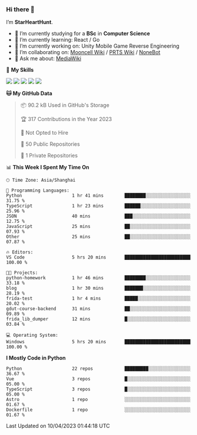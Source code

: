 ### Hi there 👋

I’m **StarHeartHunt**.

- 🏫 I’m currently studying for a **BSc** in **Computer Science**
- 🌱 I’m currently learning: React / Go
- 🔭 I’m currently working on: Unity Mobile Game Reverse Engineering
- 👯 I’m collaborating on: [Mooncell Wiki](https://fgo.wiki/) / [PRTS Wiki](http://prts.wiki/) / [NoneBot](https://github.com/nonebot)
- 💬 Ask me about: [MediaWiki](https://www.mediawiki.org)

🌟 **My Skills**

![](https://img.shields.io/badge/-Python-3e74a2?style=flat-square&logo=Python&logoColor=fff)
![](https://img.shields.io/badge/-Vue-4fc08d?style=flat-square&logo=vue.js&logoColor=fff)
![](https://img.shields.io/badge/-Node.js-339933?style=flat-square&logo=node.js&logoColor=fff)
![](https://img.shields.io/badge/-Linux-000000?style=flat-square&logo=Linux&logoColor=fff)
![](https://img.shields.io/badge/-Dotnet-512bd4?style=flat-square&logo=.net&logoColor=fff)

<!--START_SECTION:waka-->
**🐱 My GitHub Data** 

> 📦 90.2 kB Used in GitHub's Storage 
 > 
> 🏆 317 Contributions in the Year 2023
 > 
> 🚫 Not Opted to Hire
 > 
> 📜 50 Public Repositories 
 > 
> 🔑 1 Private Repositories 
 > 
📊 **This Week I Spent My Time On** 

```text
🕑︎ Time Zone: Asia/Shanghai

💬 Programming Languages: 
Python                   1 hr 41 mins        ████████░░░░░░░░░░░░░░░░░   31.75 % 
TypeScript               1 hr 23 mins        ██████░░░░░░░░░░░░░░░░░░░   25.96 % 
JSON                     40 mins             ███░░░░░░░░░░░░░░░░░░░░░░   12.75 % 
JavaScript               25 mins             ██░░░░░░░░░░░░░░░░░░░░░░░   07.93 % 
Other                    25 mins             ██░░░░░░░░░░░░░░░░░░░░░░░   07.87 % 

🔥 Editors: 
VS Code                  5 hrs 20 mins       █████████████████████████   100.00 % 

🐱‍💻 Projects: 
python-homework          1 hr 46 mins        ████████░░░░░░░░░░░░░░░░░   33.18 % 
blog                     1 hr 30 mins        ███████░░░░░░░░░░░░░░░░░░   28.19 % 
frida-test               1 hr 4 mins         █████░░░░░░░░░░░░░░░░░░░░   20.02 % 
gdut-course-backend      31 mins             ██░░░░░░░░░░░░░░░░░░░░░░░   09.89 % 
frida_lib_dumper         12 mins             █░░░░░░░░░░░░░░░░░░░░░░░░   03.84 % 

💻 Operating System: 
Windows                  5 hrs 20 mins       █████████████████████████   100.00 % 
```

**I Mostly Code in Python** 

```text
Python                   22 repos            █████████░░░░░░░░░░░░░░░░   36.67 % 
Vue                      3 repos             █░░░░░░░░░░░░░░░░░░░░░░░░   05.00 % 
TypeScript               3 repos             █░░░░░░░░░░░░░░░░░░░░░░░░   05.00 % 
Astro                    1 repo              ░░░░░░░░░░░░░░░░░░░░░░░░░   01.67 % 
Dockerfile               1 repo              ░░░░░░░░░░░░░░░░░░░░░░░░░   01.67 % 
```




 Last Updated on 10/04/2023 01:44:18 UTC
<!--END_SECTION:waka-->
